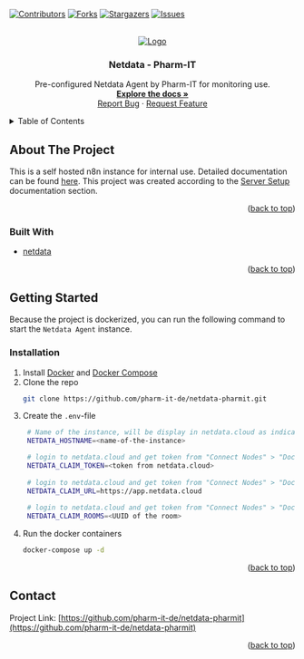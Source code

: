 <div id="top"></div>

<!-- PROJECT SHIELDS -->
<!--
*** I'm using markdown "reference style" links for readability.
*** Reference links are enclosed in brackets [ ] instead of parentheses ( ).
*** See the bottom of this document for the declaration of the reference variables
*** for contributors-url, forks-url, etc. This is an optional, concise syntax you may use.
*** https://www.markdownguide.org/basic-syntax/#reference-style-links
-->
[![Contributors][contributors-shield]][contributors-url]
[![Forks][forks-shield]][forks-url]
[![Stargazers][stars-shield]][stars-url]
[![Issues][issues-shield]][issues-url]



<!-- PROJECT LOGO -->
<br />
<div align="center">
  <a href="https://github.com/pharm-it-de/netdata-pharmit">
    <img src="https://user-images.githubusercontent.com/1153921/95268672-a3665100-07ec-11eb-8078-db619486d6ad.png" alt="Logo">
  </a>

<h3 align="center">Netdata - Pharm-IT</h3>

  <p align="center">
    Pre-configured Netdata Agent by Pharm-IT for monitoring use.
    <br />
    <a href="https://learn.netdata.cloud/docs/"><strong>Explore the docs »</strong></a>
    <br />
    <a href="https://github.com/pharm-it-de/netdata-pharmit/issues">Report Bug</a>
    ·
    <a href="https://github.com/pharm-it-de/netdata-pharmit/issues">Request Feature</a>
  </p>
</div>



<!-- TABLE OF CONTENTS -->
<details>
  <summary>Table of Contents</summary>
  <ol>
    <li>
      <a href="#about-the-project">About The Project</a>
      <ul>
        <li><a href="#built-with">Built With</a></li>
      </ul>
    </li>
    <li>
      <a href="#getting-started">Getting Started</a>
      <ul>
        <li><a href="#installation">Installation</a></li>
      </ul>
    </li>
  </ol>
</details>



<!-- ABOUT THE PROJECT -->
## About The Project

This is a self hosted n8n instance for internal use. Detailed documentation can be found [here](https://docs.n8n.io/). This project was created according to the [Server Setup](https://docs.n8n.io/getting-started/installation/advanced/server-setup.html#docker-compose-example) documentation section.

<p align="right">(<a href="#top">back to top</a>)</p>



### Built With

* [netdata](https://www.netdata.cloud/)

<p align="right">(<a href="#top">back to top</a>)</p>



<!-- GETTING STARTED -->
## Getting Started

Because the project is dockerized, you can run the following command to start the `Netdata Agent` instance.

### Installation

1. Install [Docker](https://docs.docker.com/engine/install/) and [Docker Compose](https://docs.docker.com/compose/install/)
2. Clone the repo
   ```sh
   git clone https://github.com/pharm-it-de/netdata-pharmit.git
   ```
3. Create the `.env`-file
   ```sh
    # Name of the instance, will be display in netdata.cloud as indicator
    NETDATA_HOSTNAME=<name-of-the-instance>

    # login to netdata.cloud and get token from "Connect Nodes" > "Docker" > "NETDATA_CLAIM_TOKEN"
    NETDATA_CLAIM_TOKEN=<token from netdata.cloud>
    
    # login to netdata.cloud and get token from "Connect Nodes" > "Docker" > "NETDATA_CLAIM_URL"
    NETDATA_CLAIM_URL=https://app.netdata.cloud
    
    # login to netdata.cloud and get token from "Connect Nodes" > "Docker" > "NETDATA_CLAIM_TOKEN"
    NETDATA_CLAIM_ROOMS=<UUID of the room>
   ```
4. Run the docker containers
   ```sh
   docker-compose up -d
   ```

<p align="right">(<a href="#top">back to top</a>)</p>


<!-- CONTACT -->
## Contact

Project Link: [https://github.com/pharm-it-de/netdata-pharmit](https://github.com/pharm-it-de/netdata-pharmit)

<p align="right">(<a href="#top">back to top</a>)</p>


<!-- MARKDOWN LINKS & IMAGES -->
<!-- https://www.markdownguide.org/basic-syntax/#reference-style-links -->
[contributors-shield]: https://img.shields.io/github/contributors/pharm-it-de/netdata-pharmit.svg?style=for-the-badge
[contributors-url]: https://github.com/pharm-it-de/netdata-pharmit/graphs/contributors
[forks-shield]: https://img.shields.io/github/forks/pharm-it-de/netdata-pharmit.svg?style=for-the-badge
[forks-url]: https://github.com/pharm-it-de/netdata-pharmit/network/members
[stars-shield]: https://img.shields.io/github/stars/pharm-it-de/netdata-pharmit.svg?style=for-the-badge
[stars-url]: https://github.com/pharm-it-de/netdata-pharmit/stargazers
[issues-shield]: https://img.shields.io/github/issues/pharm-it-de/netdata-pharmit.svg?style=for-the-badge
[issues-url]: https://github.com/pharm-it-de/netdata-pharmit/issues
[license-shield]: https://img.shields.io/github/license/pharm-it-de/netdata-pharmit.svg?style=for-the-badge
[license-url]: https://github.com/pharm-it-de/netdata-pharmit/blob/master/LICENSE.txt
[linkedin-shield]: https://img.shields.io/badge/-LinkedIn-black.svg?style=for-the-badge&logo=linkedin&colorB=555
[linkedin-url]: https://www.linkedin.com/company/pharm-it-de